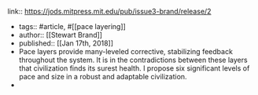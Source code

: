 link:: https://jods.mitpress.mit.edu/pub/issue3-brand/release/2

- tags:: #article, #[[pace layering]]
- author:: [[Stewart Brand]]
- published:: [[Jan 17th, 2018]]
- Pace layers provide many-leveled corrective, stabilizing feedback throughout the system. It is in the contradictions between these layers that civilization finds its surest health. I propose six significant levels of pace and size in a robust and adaptable civilization.
-